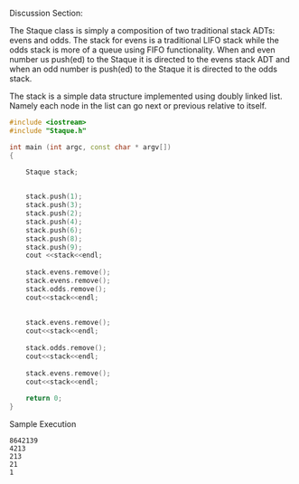 Discussion Section:

The Staque class is simply a composition of two traditional stack ADTs: evens and odds. The stack for evens is a traditional LIFO stack while the odds stack is more of a queue using FIFO functionality. When and even number us push(ed) to the Staque it is directed to the evens stack ADT and when an odd number is push(ed) to the Staque it is directed to the odds stack.

The stack is a simple data structure implemented using doubly linked list. Namely each node in the list can go next or previous relative to itself.

```c++
#include <iostream>
#include "Staque.h"

int main (int argc, const char * argv[])
{

    Staque stack;
    

    stack.push(1);
    stack.push(3);
    stack.push(2);
    stack.push(4);
    stack.push(6);
    stack.push(8);
    stack.push(9);
    cout <<stack<<endl;
    
    stack.evens.remove();
    stack.evens.remove();
    stack.odds.remove();
    cout<<stack<<endl;
    
    
    stack.evens.remove();
    cout<<stack<<endl;
    
    stack.odds.remove();
    cout<<stack<<endl;
    
    stack.evens.remove();
    cout<<stack<<endl;
    
    return 0;
}
```
Sample Execution

```
8642139
4213
213
21
1
```